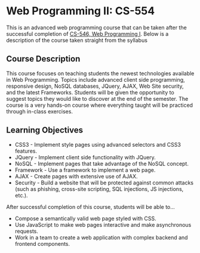 # Web Programming II: CS-554

This is an advanced web programming course that can be taken after the successful completion of [CS-546, Web Programming I](https://github.com/elenirotsides/My-CS-546-Code).
Below is a description of the course taken straight from the syllabus

## Course Description

This course focuses on teaching students the newest technologies available in Web
Programming. Topics include advanced client side programming, responsive design, NoSQL databases, JQuery, AJAX, Web Site security, and the latest Frameworks. Students will be given the opportunity to suggest topics they would like to discover at the end of the semester. The course is a very hands-on course where everything taught will be practiced through in-class exercises.

## Learning Objectives

-   CSS3 - Implement style pages using advanced selectors and CSS3 features.
-   JQuery - Implement client side functionality with JQuery.
-   NoSQL - Implement pages that take advantage of the NoSQL concept.
-   Framework - Use a framework to implement a web page.
-   AJAX - Create pages with extensive use of AJAX.
-   Security - Build a website that will be protected against common attacks (such as phishing,
    cross-site scripting, SQL injections, JS injections, etc.).

After successful completion of this course, students will be able to...

-   Compose a semantically valid web page styled with CSS.
-   Use JavaScript to make web pages interactive and make asynchronous requests.
-   Work in a team to create a web application with complex backend and frontend components.
